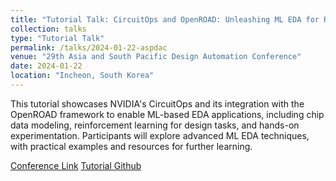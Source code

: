 ```yaml
---
title: "Tutorial Talk: CircuitOps and OpenROAD: Unleashing ML EDA for Research and Education"
collection: talks
type: "Tutorial Talk"
permalink: /talks/2024-01-22-aspdac
venue: "29th Asia and South Pacific Design Automation Conference"
date: 2024-01-22
location: "Incheon, South Korea"
---
```


This tutorial showcases NVIDIA's CircuitOps and its integration with the OpenROAD framework to enable ML-based EDA applications, including chip data modeling, reinforcement learning for design tasks, and hands-on experimentation. Participants will explore advanced ML EDA techniques, with practical examples and resources for further learning.

[Conference Link](https://www.aspdac.com/aspdac2024/tutorial/index.html)
[Tutorial Github](https://github.com/ASU-VDA-Lab/ASP-DAC24-Tutorial)